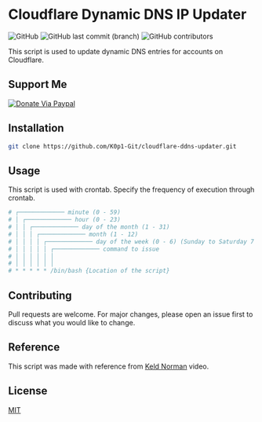 # Cloudflare Dynamic DNS IP Updater
<img alt="GitHub" src="https://img.shields.io/github/license/K0p1-Git/cloudflare-ddns-updater?color=black"> <img alt="GitHub last commit (branch)" src="https://img.shields.io/github/last-commit/K0p1-Git/cloudflare-ddns-updater/main"> <img alt="GitHub contributors" src="https://img.shields.io/github/contributors/K0p1-Git/cloudflare-ddns-updater">

This script is used to update dynamic DNS entries for accounts on Cloudflare.

## Support Me
[![Donate Via Paypal](https://www.paypalobjects.com/en_US/i/btn/btn_donateCC_LG.gif)](https://www.paypal.me/Jasonkkf)

## Installation

```bash
git clone https://github.com/K0p1-Git/cloudflare-ddns-updater.git
```

## Usage
This script is used with crontab. Specify the frequency of execution through crontab.

```bash
# ┌───────────── minute (0 - 59)
# │ ┌───────────── hour (0 - 23)
# │ │ ┌───────────── day of the month (1 - 31)
# │ │ │ ┌───────────── month (1 - 12)
# │ │ │ │ ┌───────────── day of the week (0 - 6) (Sunday to Saturday 7 is also Sunday on some systems)
# │ │ │ │ │ ┌───────────── command to issue                               
# │ │ │ │ │ │
# │ │ │ │ │ │
# * * * * * /bin/bash {Location of the script}
```

## Contributing
Pull requests are welcome. For major changes, please open an issue first to discuss what you would like to change.

## Reference
This script was made with reference from [Keld Norman](https://www.youtube.com/watch?v=vSIBkH7sxos) video.

## License
[MIT](https://github.com/K0p1-Git/cloudflare-ddns-updater/blob/main/LICENSE)
